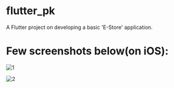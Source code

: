 # flutter_pk

A Flutter project on developing a basic 'E-Store' application.

# Few screenshots below(on iOS):

![1](https://github.com/sumit1202/e_store_flutter_pk/assets/31153960/57918bc3-ed05-4c28-96a2-5e44b5e8b483)

![2](https://github.com/sumit1202/e_store_flutter_pk/assets/31153960/336bfe95-73d5-47ed-aff2-c6ce2894dba8)




